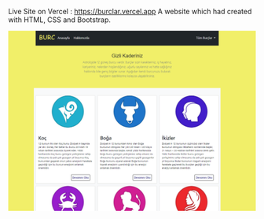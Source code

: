 Live Site on Vercel : https://burclar.vercel.app
A website which had created with HTML, CSS and Bootstrap.


<img src="./ss.png" alt="index">

